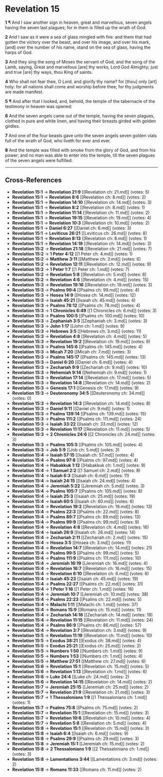 # Revelation 15

**1** ¶ And I saw another sign in heaven, great and marvellous, seven angels having the seven last plagues; for in them is filled up the wrath of God.

**2** And I saw as it were a sea of glass mingled with fire: and them that had gotten the victory over the beast, and over his image, and over his mark, [and] over the number of his name, stand on the sea of glass, having the harps of God.

**3** And they sing the song of Moses the servant of God, and the song of the Lamb, saying, Great and marvellous [are] thy works, Lord God Almighty; just and true [are] thy ways, thou King of saints.

**4** Who shall not fear thee, O Lord, and glorify thy name? for [thou] only [art] holy: for all nations shall come and worship before thee; for thy judgments are made manifest.

**5** ¶ And after that I looked, and, behold, the temple of the tabernacle of the testimony in heaven was opened:

**6** And the seven angels came out of the temple, having the seven plagues, clothed in pure and white linen, and having their breasts girded with golden girdles.

**7** And one of the four beasts gave unto the seven angels seven golden vials full of the wrath of God, who liveth for ever and ever.

**8** And the temple was filled with smoke from the glory of God, and from his power; and no man was able to enter into the temple, till the seven plagues of the seven angels were fulfilled.

---

## Cross-References

- **Revelation 15:1** → **Revelation 21:9** [[Revelation ch: 21.md]] (votes: 5)
- **Revelation 15:1** → **Revelation 8:6** [[Revelation ch: 8.md]] (votes: 2)
- **Revelation 15:1** → **Revelation 14:10** [[Revelation ch: 14.md]] (votes: 3)
- **Revelation 15:1** → **Revelation 8:2** [[Revelation ch: 8.md]] (votes: 1)
- **Revelation 15:1** → **Revelation 11:14** [[Revelation ch: 11.md]] (votes: 2)
- **Revelation 15:1** → **Revelation 19:15** [[Revelation ch: 19.md]] (votes: 4)
- **Revelation 15:1** → **Revelation 10:3** [[Revelation ch: 10.md]] (votes: 2)
- **Revelation 15:1** → **Daniel 6:27** [[Daniel ch: 6.md]] (votes: 3)
- **Revelation 15:1** → **Leviticus 26:21** [[Leviticus ch: 26.md]] (votes: 8)
- **Revelation 15:1** → **Revelation 8:13** [[Revelation ch: 8.md]] (votes: 1)
- **Revelation 15:1** → **Revelation 14:19** [[Revelation ch: 14.md]] (votes: 3)
- **Revelation 15:2** → **Revelation 21:18** [[Revelation ch: 21.md]] (votes: 7)
- **Revelation 15:2** → **1 Peter 4:12** [[1 Peter ch: 4.md]] (votes: 1)
- **Revelation 15:2** → **Matthew 3:11** [[Matthew ch: 3.md]] (votes: 6)
- **Revelation 15:2** → **Revelation 12:11** [[Revelation ch: 12.md]] (votes: 9)
- **Revelation 15:2** → **1 Peter 1:7** [[1 Peter ch: 1.md]] (votes: 7)
- **Revelation 15:2** → **Revelation 5:8** [[Revelation ch: 5.md]] (votes: 8)
- **Revelation 15:2** → **Revelation 4:6** [[Revelation ch: 4.md]] (votes: 15)
- **Revelation 15:3** → **Revelation 19:16** [[Revelation ch: 19.md]] (votes: 3)
- **Revelation 15:3** → **Psalms 99:4** [[Psalms ch: 99.md]] (votes: 4)
- **Revelation 15:3** → **Hosea 14:9** [[Hosea ch: 14.md]] (votes: 12)
- **Revelation 15:3** → **Isaiah 45:21** [[Isaiah ch: 45.md]] (votes: 4)
- **Revelation 15:3** → **Psalms 78:12** [[Psalms ch: 78.md]] (votes: 4)
- **Revelation 15:3** → **1 Chronicles 6:49** [[1 Chronicles ch: 6.md]] (votes: 3)
- **Revelation 15:3** → **Psalms 100:5** [[Psalms ch: 100.md]] (votes: 10)
- **Revelation 15:3** → **Zephaniah 3:5** [[Zephaniah ch: 3.md]] (votes: 3)
- **Revelation 15:3** → **John 1:17** [[John ch: 1.md]] (votes: 9)
- **Revelation 15:3** → **Hebrews 3:5** [[Hebrews ch: 3.md]] (votes: 11)
- **Revelation 15:3** → **Revelation 4:8** [[Revelation ch: 4.md]] (votes: 5)
- **Revelation 15:3** → **Revelation 19:2** [[Revelation ch: 19.md]] (votes: 9)
- **Revelation 15:3** → **Psalms 145:6** [[Psalms ch: 145.md]] (votes: 4)
- **Revelation 15:3** → **Micah 7:20** [[Micah ch: 7.md]] (votes: 3)
- **Revelation 15:3** → **Psalms 145:17** [[Psalms ch: 145.md]] (votes: 13)
- **Revelation 15:3** → **Daniel 6:20** [[Daniel ch: 6.md]] (votes: 4)
- **Revelation 15:3** → **Zechariah 9:9** [[Zechariah ch: 9.md]] (votes: 10)
- **Revelation 15:3** → **Nehemiah 9:14** [[Nehemiah ch: 9.md]] (votes: 1)
- **Revelation 15:3** → **Revelation 17:14** [[Revelation ch: 17.md]] (votes: 5)
- **Revelation 15:3** → **Revelation 14:8** [[Revelation ch: 14.md]] (votes: 2)
- **Revelation 15:3** → **Genesis 17:1** [[Genesis ch: 17.md]] (votes: 9)
- **Revelation 15:3** → **Deuteronomy 34:5** [[Deuteronomy ch: 34.md]] (votes: 0)
- **Revelation 15:3** → **Revelation 14:3** [[Revelation ch: 14.md]] (votes: 8)
- **Revelation 15:3** → **Daniel 9:11** [[Daniel ch: 9.md]] (votes: 1)
- **Revelation 15:3** → **Psalms 139:14** [[Psalms ch: 139.md]] (votes: 15)
- **Revelation 15:3** → **Psalms 111:2** [[Psalms ch: 111.md]] (votes: 24)
- **Revelation 15:3** → **Isaiah 33:22** [[Isaiah ch: 33.md]] (votes: 12)
- **Revelation 15:3** → **Revelation 11:17** [[Revelation ch: 11.md]] (votes: 5)
- **Revelation 15:3** → **2 Chronicles 24:6** [[2 Chronicles ch: 24.md]] (votes: 3)
- **Revelation 15:3** → **Psalms 105:5** [[Psalms ch: 105.md]] (votes: 4)
- **Revelation 15:3** → **Job 5:9** [[Job ch: 5.md]] (votes: 3)
- **Revelation 15:4** → **Isaiah 57:15** [[Isaiah ch: 57.md]] (votes: 4)
- **Revelation 15:4** → **Psalms 97:8** [[Psalms ch: 97.md]] (votes: 4)
- **Revelation 15:4** → **Habakkuk 1:12** [[Habakkuk ch: 1.md]] (votes: 9)
- **Revelation 15:4** → **1 Samuel 2:2** [[1 Samuel ch: 2.md]] (votes: 8)
- **Revelation 15:4** → **Isaiah 6:3** [[Isaiah ch: 6.md]] (votes: 11)
- **Revelation 15:4** → **Isaiah 24:15** [[Isaiah ch: 24.md]] (votes: 4)
- **Revelation 15:4** → **Jeremiah 5:22** [[Jeremiah ch: 5.md]] (votes: 3)
- **Revelation 15:4** → **Psalms 105:7** [[Psalms ch: 105.md]] (votes: 8)
- **Revelation 15:4** → **Isaiah 25:3** [[Isaiah ch: 25.md]] (votes: 19)
- **Revelation 15:4** → **Isaiah 60:5** [[Isaiah ch: 60.md]] (votes: 6)
- **Revelation 15:4** → **Revelation 19:2** [[Revelation ch: 19.md]] (votes: 13)
- **Revelation 15:4** → **Psalms 22:3** [[Psalms ch: 22.md]] (votes: 8)
- **Revelation 15:4** → **Psalms 89:7** [[Psalms ch: 89.md]] (votes: 13)
- **Revelation 15:4** → **Psalms 99:9** [[Psalms ch: 99.md]] (votes: 9)
- **Revelation 15:4** → **Revelation 4:8** [[Revelation ch: 4.md]] (votes: 16)
- **Revelation 15:4** → **Isaiah 26:9** [[Isaiah ch: 26.md]] (votes: 14)
- **Revelation 15:4** → **Zechariah 2:11** [[Zechariah ch: 2.md]] (votes: 15)
- **Revelation 15:4** → **Hosea 3:5** [[Hosea ch: 3.md]] (votes: 11)
- **Revelation 15:4** → **Revelation 14:7** [[Revelation ch: 14.md]] (votes: 21)
- **Revelation 15:4** → **Psalms 99:5** [[Psalms ch: 99.md]] (votes: 5)
- **Revelation 15:4** → **Psalms 111:9** [[Psalms ch: 111.md]] (votes: 10)
- **Revelation 15:4** → **Jeremiah 16:19** [[Jeremiah ch: 16.md]] (votes: 4)
- **Revelation 15:4** → **Revelation 16:7** [[Revelation ch: 16.md]] (votes: 15)
- **Revelation 15:4** → **Revelation 6:10** [[Revelation ch: 6.md]] (votes: 8)
- **Revelation 15:4** → **Isaiah 45:23** [[Isaiah ch: 45.md]] (votes: 19)
- **Revelation 15:4** → **Psalms 22:27** [[Psalms ch: 22.md]] (votes: 31)
- **Revelation 15:4** → **1 Peter 1:16** [[1 Peter ch: 1.md]] (votes: 16)
- **Revelation 15:4** → **Jeremiah 10:7** [[Jeremiah ch: 10.md]] (votes: 38)
- **Revelation 15:4** → **Psalms 22:23** [[Psalms ch: 22.md]] (votes: 5)
- **Revelation 15:4** → **Malachi 1:11** [[Malachi ch: 1.md]] (votes: 37)
- **Revelation 15:4** → **Romans 15:9** [[Romans ch: 15.md]] (votes: 11)
- **Revelation 15:4** → **Zechariah 14:16** [[Zechariah ch: 14.md]] (votes: 19)
- **Revelation 15:4** → **Revelation 11:15** [[Revelation ch: 11.md]] (votes: 24)
- **Revelation 15:4** → **Psalms 86:9** [[Psalms ch: 86.md]] (votes: 57)
- **Revelation 15:4** → **Revelation 3:7** [[Revelation ch: 3.md]] (votes: 9)
- **Revelation 15:5** → **Revelation 11:19** [[Revelation ch: 11.md]] (votes: 10)
- **Revelation 15:5** → **Exodus 38:21** [[Exodus ch: 38.md]] (votes: 4)
- **Revelation 15:5** → **Exodus 25:21** [[Exodus ch: 25.md]] (votes: 2)
- **Revelation 15:5** → **Numbers 1:50** [[Numbers ch: 1.md]] (votes: 9)
- **Revelation 15:5** → **Numbers 1:53** [[Numbers ch: 1.md]] (votes: 4)
- **Revelation 15:5** → **Matthew 27:51** [[Matthew ch: 27.md]] (votes: 6)
- **Revelation 15:6** → **Revelation 15:1** [[Revelation ch: 15.md]] (votes: 5)
- **Revelation 15:6** → **Revelation 1:13** [[Revelation ch: 1.md]] (votes: 6)
- **Revelation 15:6** → **Luke 24:4** [[Luke ch: 24.md]] (votes: 2)
- **Revelation 15:6** → **Revelation 14:15** [[Revelation ch: 14.md]] (votes: 2)
- **Revelation 15:7** → **Jeremiah 25:15** [[Jeremiah ch: 25.md]] (votes: 2)
- **Revelation 15:7** → **Revelation 21:9** [[Revelation ch: 21.md]] (votes: 3)
- **Revelation 15:7** → **1 Thessalonians 1:9** [[1 Thessalonians ch: 1.md]] (votes: 1)
- **Revelation 15:7** → **Psalms 75:8** [[Psalms ch: 75.md]] (votes: 2)
- **Revelation 15:7** → **Revelation 15:1** [[Revelation ch: 15.md]] (votes: 3)
- **Revelation 15:7** → **Revelation 10:6** [[Revelation ch: 10.md]] (votes: 4)
- **Revelation 15:7** → **Revelation 5:8** [[Revelation ch: 5.md]] (votes: 4)
- **Revelation 15:8** → **Revelation 15:1** [[Revelation ch: 15.md]] (votes: 3)
- **Revelation 15:8** → **Isaiah 6:4** [[Isaiah ch: 6.md]] (votes: 9)
- **Revelation 15:8** → **Psalms 29:9** [[Psalms ch: 29.md]] (votes: 3)
- **Revelation 15:8** → **Jeremiah 15:1** [[Jeremiah ch: 15.md]] (votes: 2)
- **Revelation 15:8** → **2 Thessalonians 1:9** [[2 Thessalonians ch: 1.md]] (votes: 3)
- **Revelation 15:8** → **Lamentations 3:44** [[Lamentations ch: 3.md]] (votes: 2)
- **Revelation 15:8** → **Romans 11:33** [[Romans ch: 11.md]] (votes: 2)
